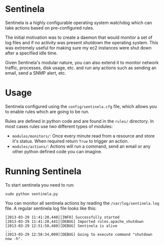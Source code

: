 Sentinela
=========

Sentinela is a highly configurable operating system watchdog which can take actions based on pre-configured rules.

The initial motivation was to create a daemon that would monitor a set of log files and if no activity was present shutdown the operating system. This was extremely useful for making sure my ec2 instances were shut down after a specified idle time.

Given Sentinela's modular nature, you can also extend it to monitor network traffic, processes, disk usage, etc. and run any actions such as sending an email, send a SNMP alert, etc.

Usage
=====

Sentinela configured using the `config/sentinela.cfg` file, which allows you to enable rules which are going to be run.

Rules are defined in python code and are found in the `rules/` directory. In most cases rules use two different types of modules:
 * `modules/monitors/`: Once every minute read from a resource and store it's status. When required return `True` to trigger an action.
 * `modules/actions/`: Actions will run a command, send an email or any other python defined code you can imagine.

Running Sentinela 
=================

To start sentinela you need to run:
```
sudo python sentinela.py
```

You can monitor all sentinela actions by reading the `/var/log/sentinela.log` file. A regular sentinela log file looks like this:

```
[2013-03-29 11:41:20,440][INFO] Successfully started
[2013-03-29 11:41:20,441][DEBUG] Imported rules.apache_shutdown
[2013-03-29 12:51:50,480][DEBUG] Sentinela is alive
...
[2013-03-29 12:58:34,009][DEBUG] Going to execute command "shutdown now -h".
```

